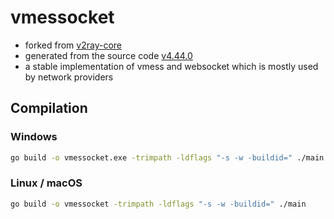 # vmessocket
- forked from [v2ray-core](https://github.com/v2fly/v2ray-core)
- generated from the source code [v4.44.0](https://github.com/v2fly/v2ray-core/archive/refs/tags/v4.44.0.zip)
- a stable implementation of vmess and websocket which is mostly used by network providers

## Compilation

### Windows

```bash
go build -o vmessocket.exe -trimpath -ldflags "-s -w -buildid=" ./main
```

### Linux / macOS

```bash
go build -o vmessocket -trimpath -ldflags "-s -w -buildid=" ./main
```
